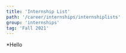 ```yaml
---
title: 'Internship List'
path: '/career/internships/internshiplists'
group: 'internships'
tag: 'Fall 2021'
---
```



*Hello